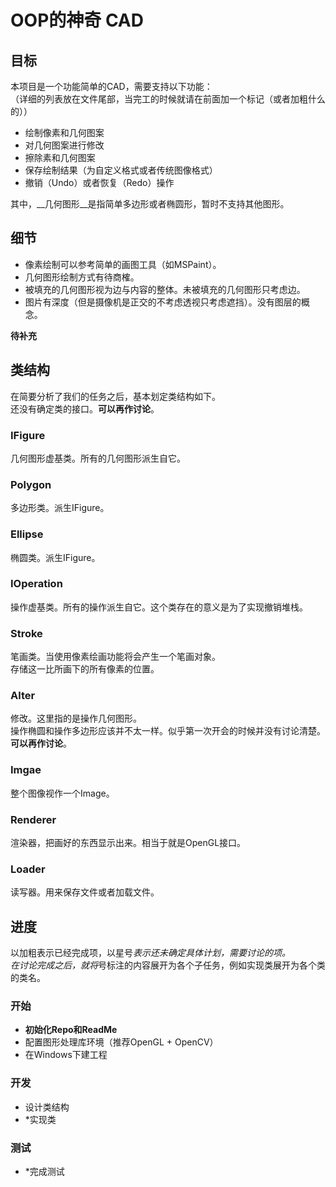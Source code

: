 # OOP的神奇 CAD

## 目标

本项目是一个功能简单的CAD，需要支持以下功能：  
（详细的列表放在文件尾部，当完工的时候就请在前面加一个标记（或者加粗什么的））  

- 绘制像素和几何图案
- 对几何图案进行修改
- 擦除素和几何图案
- 保存绘制结果（为自定义格式或者传统图像格式）
- 撤销（Undo）或者恢复（Redo）操作

其中，__几何图形__是指简单多边形或者椭圆形，暂时不支持其他图形。

## 细节

- 像素绘制可以参考简单的画图工具（如MSPaint）。
- 几何图形绘制方式有待商榷。
- 被填充的几何图形视为边与内容的整体。未被填充的几何图形只考虑边。
- 图片有深度（但是摄像机是正交的不考虑透视只考虑遮挡）。没有图层的概念。

__待补充__

## 类结构

在简要分析了我们的任务之后，基本划定类结构如下。  
还没有确定类的接口。__可以再作讨论__。

### IFigure

几何图形虚基类。所有的几何图形派生自它。

### Polygon

多边形类。派生IFigure。

### Ellipse

椭圆类。派生IFigure。

### IOperation

操作虚基类。所有的操作派生自它。这个类存在的意义是为了实现撤销堆栈。

### Stroke

笔画类。当使用像素绘画功能将会产生一个笔画对象。  
存储这一比所画下的所有像素的位置。

### Alter

修改。这里指的是操作几何图形。  
操作椭圆和操作多边形应该并不太一样。似乎第一次开会的时候并没有讨论清楚。__可以再作讨论__。

### Imgae

整个图像视作一个Image。

### Renderer

渲染器，把画好的东西显示出来。相当于就是OpenGL接口。

### Loader

读写器。用来保存文件或者加载文件。

## 进度

以加粗表示已经完成项，以星号*表示还未确定具体计划，需要讨论的项。  
在讨论完成之后，就将*号标注的内容展开为各个子任务，例如实现类展开为各个类的类名。

### 开始

- __初始化Repo和ReadMe__
- 配置图形处理库环境（推荐OpenGL + OpenCV）
- 在Windows下建工程

### 开发

- 设计类结构
- *实现类

### 测试

- *完成测试

